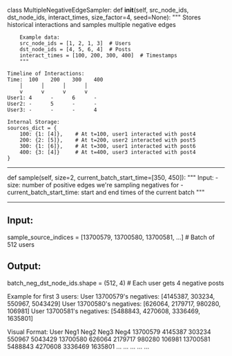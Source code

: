 class MultipleNegativeEdgeSampler:
    def __init__(self, src_node_ids, dst_node_ids, interact_times, size_factor=4, seed=None):
        """
        Stores historical interactions and samples multiple negative edges
        
        Example data:
        src_node_ids = [1, 2, 1, 3]  # Users
        dst_node_ids = [4, 5, 6, 4]  # Posts
        interact_times = [100, 200, 300, 400]  # Timestamps
        """

    Timeline of Interactions:
    Time:  100    200    300    400
        │      │      │      │
        v      v      v      v
    User1: 4      -      6      -
    User2: -      5      -      -
    User3: -      -      -      4

    Internal Storage:
    sources_dict = {
        100: {1: [4]},    # At t=100, user1 interacted with post4
        200: {2: [5]},    # At t=200, user2 interacted with post5
        300: {1: [6]},    # At t=300, user1 interacted with post6
        400: {3: [4]}     # At t=400, user3 interacted with post4
    }

---------------------------------------------------------------------------

def sample(self, size=2, current_batch_start_time=[350, 450]):
    """
    Input:
    - size: number of positive edges we're sampling negatives for
    - current_batch_start_time: start and end times of the current batch
    """

---------------------------------------------------------------------------

Input:
------
sample_source_indices = [13700579, 13700580, 13700581, ...]  # Batch of 512 users

Output:
-------
batch_neg_dst_node_ids.shape = (512, 4)  # Each user gets 4 negative posts

Example for first 3 users:
User 13700579's negatives: [4145387, 303234, 550967, 5043429]
User 13700580's negatives: [626064, 2179717, 980280, 106981]
User 13700581's negatives: [5488843, 4270608, 3336469, 1635801]

Visual Format:
User      Neg1     Neg2    Neg3    Neg4
13700579  4145387  303234  550967  5043429
13700580  626064   2179717 980280  106981
13700581  5488843  4270608 3336469 1635801
...       ...      ...     ...     ...